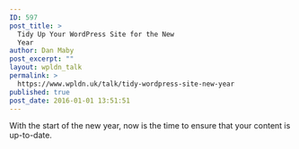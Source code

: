 ```yaml
---
ID: 597
post_title: >
  Tidy Up Your WordPress Site for the New
  Year
author: Dan Maby
post_excerpt: ""
layout: wpldn_talk
permalink: >
  https://www.wpldn.uk/talk/tidy-wordpress-site-new-year
published: true
post_date: 2016-01-01 13:51:51
---
```

With the start of the new year, now is the time to ensure that your content is up-to-date.